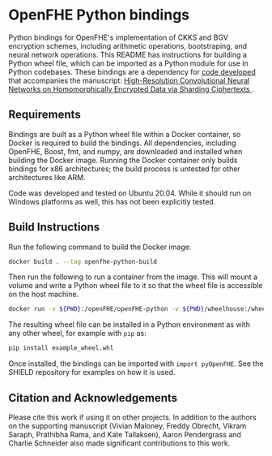 # OpenFHE Python bindings

Python bindings for OpenFHE's implementation of CKKS and BGV encryption schemes, including arithmetic operations, bootstraping, and neural network operations. This README has instructions for building a Python wheel file, which can be imported as a Python module for use in Python codebases. These bindings are a dependency for [code developed](https://github.com/JHUAPL/SHIELD) that accompanies the manuscript: [High-Resolution Convolutional Neural Networks on Homomorphically Encrypted Data via Sharding Ciphertexts
](https://arxiv.org/abs/2306.09189).

## Requirements

Bindings are built as a Python wheel file within a Docker container, so Docker is required to build the bindings. All dependencies, including OpenFHE, Boost, fmt, and numpy, are downloaded and installed when building the Docker image. Running the Docker container only builds bindings for x86 architectures; the build process is untested for other architectures like ARM.

Code was developed and tested on Ubuntu 20.04. While it should run on Windows platforms as well, this has not been explicitly tested.

## Build Instructions

Run the following command to build the Docker image:

```bash
docker build . --tag openfhe-python-build
```

Then run the following to run a container from the image. This will mount a volume and write a Python wheel file to it so that the wheel file is accessible on the host machine.

```bash
docker run -v ${PWD}:/openFHE/openFHE-python -v ${PWD}/wheelhouse:/wheelhouse openfhe-python-build
```

The resulting wheel file can be installed in a Python environment as with any other wheel, for example with `pip` as:

```bash
pip install example_wheel.whl
```

Once installed, the bindings can be imported with `import pyOpenFHE`. See the SHIELD repository for examples on how it is used.

## Citation and Acknowledgements

Please cite this work if using it on other projects. In addition to the authors on the supporting manuscript (Vivian Maloney, Freddy Obrecht, Vikram Saraph, Prathibha Rama, and Kate Tallaksen), Aaron Pendergrass and Charlie Schneider also made significant contributions to this work.

